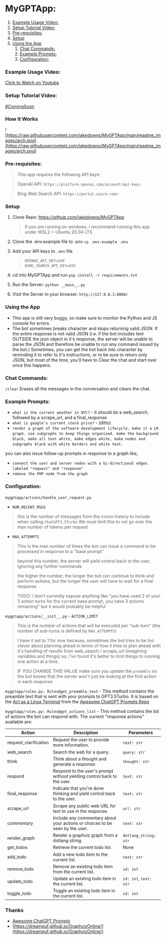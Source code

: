 # MyGPTApp:

<!-- MarkdownTOC autolink="true" style="ordered" -->

1. [Example Usage Video:](#example-usage-video)
1. [Setup Tutorial Video:](#setup-tutorial-video)
1. [Pre-requisites:](#pre-requisites)
1. [Setup](#setup)
1. [Using the App](#using-the-app)
	1. [Chat Commands:](#chat-commands)
	1. [Example Prompts:](#example-prompts)
	1. [Configuration:](#configuration)

<!-- /MarkdownTOC -->

### Example Usage Video:
[Click to Watch on Youtube](https://www.youtube.com/watch?v=bL7aMW3KQP0)

### Setup Tutorial Video:
[#ComingSoon]()

### How It Works
![https://raw.githubusercontent.com/jakedowns/MyGPTApp/main/readme_images/arch.png](https://raw.githubusercontent.com/jakedowns/MyGPTApp/main/readme_images/arch.png)


### Pre-requisites:

> This app requires the following API keys:
>
> OpenAI API: `https://platform.openai.com/account/api-keys`
>
> Bing Web Search API: `https://portal.azure.com/`

### Setup

1. Clone Repo: https://github.com/jakedowns/MyGPTApp

 	> if you are running on windows, i recommend running this app under WSL2 > Ubuntu 20.04 LTS

1. Clone the .env.example file to .env `cp .env.example .env`

1. Add your API keys to `.env` file

	> ```
	> OPENAI_API_KEY=XXX
	> BING_SEARCH_API_KEY=XXX
	> ```

1. cd into MyGPTApp and run `pip install -r requirements.txt`

1. Run the Server: `python __main__.py`

1. Visit the Server in your browser: `http://127.0.0.1:8000/`

### Using the App

- This app is still very buggy, so make sure to monitor the Python and JS console for errors.
- The bot sometimes breaks character and stops returning valid JSON. If the entire response is not valid JSON (i.e. if the bot includes text OUTSIDE the json object in it's response, the server will be unable to parse the JSON and therefore be unable to run any command issued by the bot.) Sometimes, you can get the bot back into character by reminding it to refer to it's instructions, or to be sure to return only JSON, but most of the time, you'll have to Clear the chat and start over once this happens.

### Chat Commands:

`/clear` Erases all the messages in the conversation and clears the chat.

### Example Prompts:

- `what is the current weather in NYC?` - it should do a web_search, followed by a scrape_url, and a final_response
- `what is google's current stock price?` - (ditto)
- `render a graph of the software development lifecycle. make it a LR graph. use subgraphs to keep things organized. make the background black, make all text white, make edges white, make nodes and subgraphs black with white borders and white text.`

you can also issue follow-up prompts in response to a graph like,
- `connect the user and server nodes with a bi-directional edges labeled "request" and "response"`
- `remove the PHP node from the graph`

### Configuration:

`mygptapp/actions/handle_user_request.py`

- `NUM_RECENT_MSGS`

> this is the number of messages from the convo history to include when calling `ChatGPT3.5Turbo` We must limit this to not go over the max number of tokens per request

- `MAX_ATTEMPTS`

> This is the max number of times the bot can issue a command to be processed in response to a "base prompt"
>
> beyond this number, the server will yield control back to the user, ignoring any further commands
>
> the higher the number, the longer the bot can continue to think and perform actions, but the longer the user will have to wait for a final response
>
> TODO: I don't currently expose anything like "you have used 2 of your 5 action turns for the current base prompt, you have 3 actions remaining" but it would probably be helpful

`mygptapp/actions/__init__.py` - `ACTION_LIMIT`

> This is the number of actions that will be executed per "sub-turn" (the number of sub-turns is defined by `MAX_ATTEMPTS`)
>
> I have it set to 1 for now because, sometimes the bot tries to be too clever about planning ahead in terms of how it tries to plan ahead with it's handling of results from web_search / scrape_url (imagining variables and things) so, i've found it's better to limit things to running one action at a time.
>
> IF YOU CHANGE THIS VALUE make sure you update the `preamble` so the bot knows that the server won't just be looking at the first action in each response



`mygptapp/rules.py: Rules@get_preamble_text` - This method contains the preamble text that is sent with your prompts to GPT3.5Turbo. It is based on the [Act as a Linux Terminal](https://github.com/f/awesome-chatgpt-prompts#act-as-a-linux-terminal) from the [Awesome ChatGPT Prompts Repo](https://github.com/f/awesome-chatgpt-prompts)

`mygptapp/rules.py: Rules@get_actions_list` - This method contains the list of actions the bot can respond with. The current "response actions" available are:

| Action | Description | Parameters |
| --- | --- | --- |
| request_clarification | Request the user to provide more information. | `text: str` |
| web_search | Search the web for a query. | `query: str` |
| think | Think about a thought and generate a response. | `thought: str` |
| respond | Respond to the user's prompt without yielding control back to the user. | `text: str` |
| final_response | Indicate that you're done thinking and yield control back to the user. | `text: str` |
| scrape_url | Scrape any public web URL for text to use in the response. | `url: str` |
| commentary | Include any commentary about your actions or choices to be seen by the user. | `text: str` |
| render_graph | Render a graphviz graph from a dotlang string. | `dotlang_string: str` |
| get_todos | Retrieve the current todo list. | None |
| add_todo | Add a new todo item to the current list. | `text: str` |
| remove_todo | Remove an existing todo item from the current list. | `id: int` |
| update_todo | Update an existing todo item in the current list. | `id: int`, `text: str` |
| toggle_todo | Toggle an existing todo item in the current list. | `id: int` |

### Thanks

- [Awesome ChatGPT Prompts](https://github.com/f/awesome-chatgpt-prompts)
- [https://dreampuf.github.io/GraphvizOnline/](https://dreampuf.github.io/GraphvizOnline/)